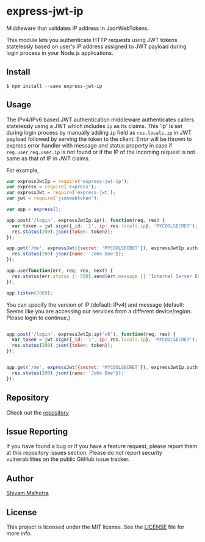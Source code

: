 # express-jwt-ip

Middleware that validates IP address in JsonWebTokens.

This module lets you authenticate HTTP requests using JWT tokens statelessly
based on user's IP address assigned to JWT payload during login process in your
Node.js applications.

## Install

    $ npm install --save express-jwt-ip

## Usage

The IPv4/IPv6 based JWT authentication middleware authenticates callers statelessly
using a JWT which includes `ip` as its claims. This 'ip' is set during login process
by manually adding `ip` field as `res.locals.ip` in JWT payload followed by serving
the token to the client. Error will be thrown to express error handler with message
and status property in case if `req.user`,`req.user.ip` is not found or if the IP
of the incoming request is not same as that of IP in JWT claims.

For example,

```javascript
var expressJwtIp = require('express-jwt-ip');
var express = require('express');
var expressJwt = require('express-jwt');
var jwt = require('jsonwebtoken');

var app = express();

app.post('/login', expressJwtIp.ip(), function(req, res) {
  var token = jwt.sign({_id: '1', ip: res.locals.ip}, 'MYCOOLSECRET');
  res.status(200).json({token: token});
});

app.get('/me', expressJwt({secret: 'MYCOOLSECRET'}), expressJwtIp.auth(), function(req, res) {
  res.status(200).json({name: 'John Doe'});
});

app.use(function(err, req, res, next) {
  res.status(err.status || 500).send(err.message || 'Internal Server Error');
});

app.listen(7889);
```


You can specify the version of IP (default: IPv4) and message (default: Seems like you are accessing our services from a different device/region. Please login to continue.)

```javascript

app.post('/login', expressJwtIp.ip('v6'), function(req, res) {
  var token = jwt.sign({_id: '1', ip: res.locals.ip}, 'MYCOOLSECRET');
  res.status(200).json({token: token});
});


app.get('/me', expressJwt({secret: 'MYCOOLSECRET'}), expressJwtIp.auth('YOUR CUSTOME MSG'), function(req, res) {
  res.status(200).json({name: 'John Doe'});
});
```

## Repository
Check out the [repository](https://github.com/visionexpress)

## Issue Reporting

If you have found a bug or if you have a feature request, please report them at this repository issues section. Please do not report security vulnerabilities on the public GitHub issue tracker.

## Author

[Shivam Malhotra](visionexpressgithub@gmail.com)

## License

This project is licensed under the MIT license. See the [LICENSE](LICENSE) file for more info.
